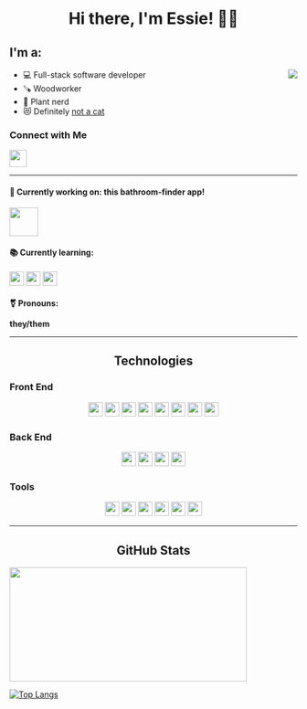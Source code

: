 <h1 align="center">Hi there, I'm Essie! 👋🏼</h1>

<h2 align="left">I'm a:</h2>

<img src="https://media.giphy.com/media/v1.Y2lkPTc5MGI3NjExbXVlZHAzNnV1dGN5cjRkNDVlNnJmajVyeHZva3l0YjR1ZTdtMHRsYSZlcD12MV9pbnRlcm5hbF9naWZfYnlfaWQmY3Q9Zw/maNB0qAiRVAty/giphy.gif" align="right"/>

- 💻 Full-stack software developer
- 🪚 Woodworker
- 🌿 Plant nerd
- 😻 Definitely <a href="https://youtube.com/watch?v=KxlPGPupdd8">not a cat</a>

### Connect with Me

[<img src="https://img.shields.io/badge/LinkedIn-0077B5?style=for-the-badge&logo=linkedin&logoColor=white" height="30px" />](https://www.linkedin.com/in/essie-schlotterbeck/)

---

#### 🚽 Currently working on: this bathroom-finder app! 
<p>
    <a href="https://strawberry-cookie-10667-13272cacdbe2.herokuapp.com/">
<img src="https://github.com/essiero/github-read-me/assets/141077443/6c4dba8b-252d-4934-86bf-97d9d5a7261e" width="50px"/>
    </a>
</p>

#### 📚 Currently learning: 
<p float="left">
    <img src="https://img.shields.io/badge/Python-3670A0?style=for-the-badge&logo=python&logoColor=white" height="25px"/>
    <img src="https://img.shields.io/badge/Amazon%20AWS-yellow?style=for-the-badge&logo=amazonaws&logoColor=white" height="25px" >
    <img src="https://img.shields.io/badge/Terraform-844FBA?style=for-the-badge&logo=terraform&logoColor=white" height="25px" >
</p>

#### ⚧ Pronouns: 
**they/them**

---

<h2 align="center">Technologies</h2>

### Front End
<p align="center">
    <img src="https://img.shields.io/badge/JavaScript-F7DF1E?style=for-the-badge&logo=javascript&logoColor=white" height="25px" />
    <img src="https://img.shields.io/badge/React-61DAFB?style=for-the-badge&logo=react&logoColor=white" height="25px" />
    <img src="https://img.shields.io/badge/Redux-green?style=for-the-badge&logo=redux&logoColor=white" height="25px" />
    <img src="https://img.shields.io/badge/Redux--Saga-red?style=for-the-badge&logo=Redux-Saga&logoColor=white" height="25px" />
    <img src="https://img.shields.io/badge/CSS3-1572B6?style=for-the-badge&logo=css3&logoColor=white" height="25px" />
    <img src="https://img.shields.io/badge/HTML5-E34F26?style=for-the-badge&logo=html5&logoColor=white" height="25px" />
    <img src="https://img.shields.io/badge/Material--UI-blue?style=for-the-badge&logo=mui&logoColor=white" height="25px" />
    <img src="https://img.shields.io/badge/Markdown-242121?style=for-the-badge&logo=markdown&logoColor=white" height="25px" />
</p>

### Back End
<p align="center">
    <img src="https://img.shields.io/badge/npm-CB3837?style=for-the-badge&logo=npm&logoColor=white" height="25px"/>
    <img src="https://img.shields.io/badge/Node.js-339933?style=for-the-badge&logo=nodedotjs&logoColor=white" height="25px"/>
    <img src="https://img.shields.io/badge/Express.js-242121?style=for-the-badge&logo=express&logoColor=white" height="25px"/>
    <img src="https://img.shields.io/badge/PostgreSQL-316192?style=for-the-badge&logo=postgresql&logoColor=white" height="25px"/>
</p>

### Tools
<p align="center">
    <img src="https://img.shields.io/badge/VSCode-0078D4?style=for-the-badge&logo=visual%20studio%20code&logoColor=white" height="25px"/>
    <img src="https://img.shields.io/badge/Git-E44C30?style=for-the-badge&logo=git&logoColor=white" height="25px"/>
    <img src="https://img.shields.io/badge/Figma-purple?style=for-the-badge&logo=Figma&logoColor=white" height="25px"/>
    <img src="https://img.shields.io/badge/Heroku-230098?style=for-the-badge&logo=Heroku&logoColor=white" height="25px">
    <img src="https://img.shields.io/badge/Postman-FF6C37?style=for-the-badge&logo=Postman&logoColor=white" height="25px"/>
    <img src="https://img.shields.io/badge/Postico-blue?style=for-the-badge&logoColor=white" height="25px">
</p>

---

<h2 align="center">GitHub Stats</h2>

<img src="https://github-readme-streak-stats.herokuapp.com/?user=essiero&border_radius=true&count_private=true&theme=vision-friendly-dark&custom_title=Total%20Stats:" width="415px" height="200px" align="center"/>

[![Top Langs](https://github-readme-stats.vercel.app/api/top-langs/?username=essiero&layout=compact&theme=vision-friendly-dark)](https://github.com/anuraghazra/github-readme-stats)

